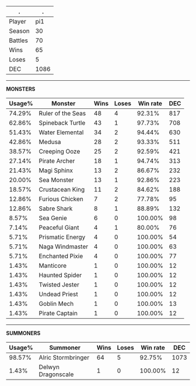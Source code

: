 .|.
|-|-
Player|pi1
Season|30
Battles|70
Wins|65
Loses|5
DEC|1086

---
**MONSTERS**

Usage%|Monster|Wins|Loses|Win rate|DEC|
-|-|-|-|-|-|
74.29%|Ruler of the Seas|48|4|92.31%|817|
62.86%|Spineback Turtle|43|1|97.73%|708|
51.43%|Water Elemental|34|2|94.44%|630|
42.86%|Medusa|28|2|93.33%|511|
38.57%|Creeping Ooze|25|2|92.59%|421|
27.14%|Pirate Archer|18|1|94.74%|313|
21.43%|Magi Sphinx|13|2|86.67%|232|
20.00%|Sea Monster|13|1|92.86%|223|
18.57%|Crustacean King|11|2|84.62%|188|
12.86%|Furious Chicken|7|2|77.78%|95|
12.86%|Sabre Shark|8|1|88.89%|132|
8.57%|Sea Genie|6|0|100.00%|98|
7.14%|Peaceful Giant|4|1|80.00%|76|
5.71%|Prismatic Energy|4|0|100.00%|54|
5.71%|Naga Windmaster|4|0|100.00%|63|
5.71%|Enchanted Pixie|4|0|100.00%|77|
1.43%|Manticore|1|0|100.00%|12|
1.43%|Haunted Spider|1|0|100.00%|12|
1.43%|Twisted Jester|1|0|100.00%|12|
1.43%|Undead Priest|1|0|100.00%|12|
1.43%|Goblin Mech|1|0|100.00%|13|
1.43%|Pirate Captain|1|0|100.00%|12|

---
**SUMMONERS**

Usage%|Summoner|Wins|Loses|Win rate|DEC|
-|-|-|-|-|-|
98.57%|Alric Stormbringer|64|5|92.75%|1073|
1.43%|Delwyn Dragonscale|1|0|100.00%|12|
